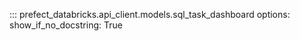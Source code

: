 ::: prefect_databricks.api_client.models.sql_task_dashboard
    options:
      show_if_no_docstring: True